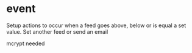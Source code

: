 event
=====

Setup actions to occur when a feed goes above, below or is equal a set value. Set another feed or send an email

mcrypt needed
